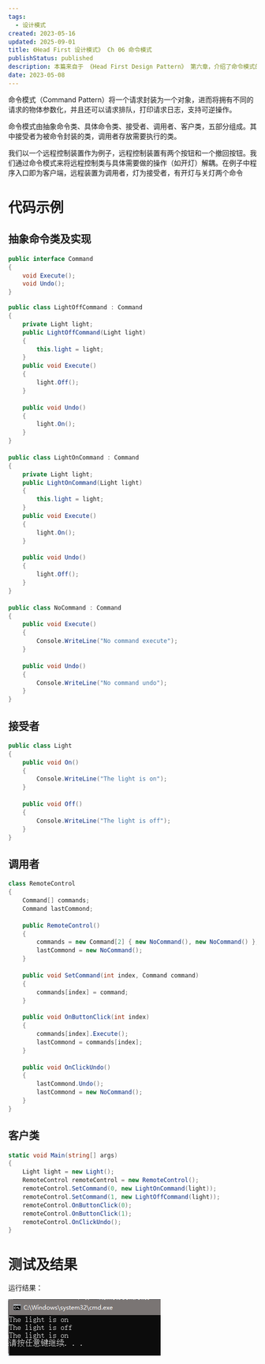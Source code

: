 ```yaml
---
tags:
  - 设计模式
created: 2023-05-16
updated: 2025-09-01
title: 《Head First 设计模式》 Ch 06 命令模式
publishStatus: published
description: 本篇来自于 《Head First Design Pattern》 第六章，介绍了命令模式的定义及运用。
date: 2023-05-08
---
```


命令模式（Command Pattern）将一个请求封装为一个对象，进而将拥有不同的请求的物体参数化，并且还可以请求排队，打印请求日志，支持可逆操作。

命令模式由抽象命令类、具体命令类、接受者、调用者、客户类，五部分组成。其中接受者为被命令封装的类，调用者存放需要执行的类。

我们以一个远程控制装置作为例子，远程控制装置有两个按钮和一个撤回按钮。我们通过命令模式来将远程控制类与具体需要做的操作（如开灯）解耦。在例子中程序入口即为客户端，远程装置为调用者，灯为接受者，有开灯与关灯两个命令

# 代码示例

## 抽象命令类及实现

```cs 抽象命令类
public interface Command
{
    void Execute();
    void Undo();
}
```

```cs 命令类实现
public class LightOffCommand : Command
{
    private Light light;
    public LightOffCommand(Light light)
    {
        this.light = light;
    }
    public void Execute()
    {
        light.Off();
    }

    public void Undo()
    {
        light.On();
    }
}

public class LightOnCommand : Command
{
    private Light light;
    public LightOnCommand(Light light)
    {
        this.light = light;
    }
    public void Execute()
    {
        light.On();
    }

    public void Undo()
    {
        light.Off();
    }
}

public class NoCommand : Command
{
    public void Execute()
    {
        Console.WriteLine("No command execute");
    }

    public void Undo()
    {
        Console.WriteLine("No command undo");
    }
}
```

## 接受者

```cs 灯
public class Light
{
    public void On()
    {
        Console.WriteLine("The light is on");
    }

    public void Off()
    {
        Console.WriteLine("The light is off");
    }
}
```

## 调用者

```cs 远程控制
class RemoteControl
{
    Command[] commands;
    Command lastCommond;

    public RemoteControl()
    {
        commands = new Command[2] { new NoCommand(), new NoCommand() };
        lastCommond = new NoCommand();
    }

    public void SetCommand(int index, Command command)
    {
        commands[index] = command;
    }

    public void OnButtonClick(int index)
    {
        commands[index].Execute();
        lastCommond = commands[index];
    }

    public void OnClickUndo()
    {
        lastCommond.Undo();
        lastCommond = new NoCommand();
    }
}
```

## 客户类

```cs 函数入口
static void Main(string[] args)
{
    Light light = new Light();
    RemoteControl remoteControl = new RemoteControl();
    remoteControl.SetCommand(0, new LightOnCommand(light));
    remoteControl.SetCommand(1, new LightOffCommand(light));
    remoteControl.OnButtonClick(0);
    remoteControl.OnButtonClick(1);
    remoteControl.OnClickUndo();
}
```

# 测试及结果

运行结果：

![命令模式测试结果](/ch_06_the_command_pattern/2019-02-02-23-26-25.png)

